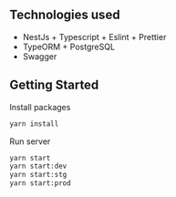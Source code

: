## Technologies used

- NestJs + Typescript + Eslint + Prettier
- TypeORM + PostgreSQL
- Swagger

## Getting Started

Install packages

```bash
yarn install
```

Run server

```bash
yarn start
yarn start:dev
yarn start:stg
yarn start:prod
```
